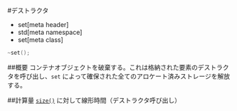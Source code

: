 #デストラクタ
* set[meta header]
* std[meta namespace]
* set[meta class]

```cpp
~set();
```

##概要
コンテナオブジェクトを破棄する。これは格納された要素のデストラクタを呼び出し、`set` によって確保された全てのアロケート済みストレージを解放する。


##計算量
[`size()`](./size.md) に対して線形時間（デストラクタ呼び出し）


